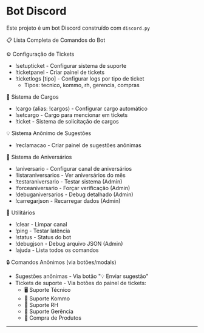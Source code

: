 # Bot Discord 

Este projeto é um bot Discord construído com `discord.py`

📋 Lista Completa de Comandos do Bot

  ⚙️ Configuração de Tickets

  - !setupticket - Configurar sistema de suporte
  - !ticketpanel - Criar painel de tickets
  - !ticketlogs [tipo] - Configurar logs por tipo de ticket
    - Tipos: tecnico, kommo, rh, gerencia, compras

  🎫 Sistema de Cargos

  - !cargo (alias: !cargos) - Configurar cargo automático
  - !setcargo - Cargo para mencionar em tickets
  - !ticket - Sistema de solicitação de cargos

  💡 Sistema Anônimo de Sugestões

  - !reclamacao - Criar painel de sugestões anônimas

  🎂 Sistema de Aniversários

  - !aniversario - Configurar canal de aniversários
  - !listaraniversarios - Ver aniversários do mês
  - !testaraniversario - Testar sistema (Admin)
  - !forceaniversario - Forçar verificação (Admin)
  - !debuganiversarios - Debug detalhado (Admin)
  - !carregarjson - Recarregar dados (Admin)

  🔧 Utilitários

  - !clear - Limpar canal
  - !ping - Testar latência
  - !status - Status do bot
  - !debugjson - Debug arquivo JSON (Admin)
  - !ajuda - Lista todos os comandos

  🔒 Comandos Anônimos (via botões/modals)

  - Sugestões anônimas - Via botão "💡 Enviar sugestão"
  - Tickets de suporte - Via botões do painel de tickets:
    - 🖥️ Suporte Técnico
    - 📱 Suporte Kommo
    - 👥 Suporte RH
    - 💼 Suporte Gerência
    - 🛒 Compra de Produtos


---


